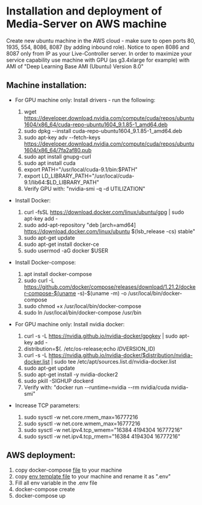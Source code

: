 # Installation and deployment of Media-Server on AWS machine

Create new ubuntu machine in the AWS cloud - make sure to open ports 80, 1935, 554, 8086, 8087 (by adding inbound role). Notice to open 8086 and 8087 only from IP as your Live-Controller server.
In order to maximize your service capability use machine with GPU (as g3.4xlarge for example) with AMI of "Deep Learning Base AMI (Ubuntu) Version 8.0"

## Machine installation:
- For GPU machine only: Install drivers - run the following:
    1. wget https://developer.download.nvidia.com/compute/cuda/repos/ubuntu1604/x86_64/cuda-repo-ubuntu1604_9.1.85-1_amd64.deb
	2. sudo dpkg --install cuda-repo-ubuntu1604_9.1.85-1_amd64.deb
	3. sudo apt-key adv --fetch-keys https://developer.download.nvidia.com/compute/cuda/repos/ubuntu1604/x86_64/7fa2af80.pub
	4. sudo apt install gnupg-curl
	5. sudo apt install cuda
	6. export PATH="/usr/local/cuda-9.1/bin:$PATH"
	7. export LD_LIBRARY_PATH="/usr/local/cuda-9.1/lib64:$LD_LIBRARY_PATH"
	8. Verify GPU with: "nvidia-smi -q -d UTILIZATION"
	
- Install Docker:
	1. curl -fsSL https://download.docker.com/linux/ubuntu/gpg | sudo apt-key add -
	2. sudo add-apt-repository "deb [arch=amd64] https://download.docker.com/linux/ubuntu $(lsb_release -cs) stable"
	3. sudo apt-get update
	4. sudo apt-get install docker-ce
	5. sudo usermod -aG docker $USER
	
- Install Docker-compose:
	1. apt install docker-compose
	2. sudo curl -L https://github.com/docker/compose/releases/download/1.21.2/docker-compose-$(uname -s)-$(uname -m) -o /usr/local/bin/docker-compose
	3. sudo chmod +x /usr/local/bin/docker-compose
	4. sudo ln /usr/local/bin/docker-compose /usr/bin
	
- For GPU machine only: Install nvidia docker:
	1. curl -s -L https://nvidia.github.io/nvidia-docker/gpgkey | sudo apt-key add -
	2. distribution=$(. /etc/os-release;echo $ID$VERSION_ID)
	3. curl -s -L https://nvidia.github.io/nvidia-docker/$distribution/nvidia-docker.list | sudo tee /etc/apt/sources.list.d/nvidia-docker.list
	4. sudo apt-get update
	5. sudo apt-get install -y nvidia-docker2
	6. sudo pkill -SIGHUP dockerd
	7. Verify with: "docker run --runtime=nvidia --rm nvidia/cuda nvidia-smi"
	
- Increase TCP parameters:
	1. sudo sysctl -w net.core.rmem_max=16777216
	2. sudo sysctl -w net.core.wmem_max=16777216
	3. sudo sysctl -w net.ipv4.tcp_wmem="16384 4194304 16777216"
	4. sudo sysctl -w net.ipv4.tcp_rmem="16384 4194304 16777216"
	
## AWS deployment:
1. copy docker-compose [file](../deployment/docker-compose.yml) to your machine
2. copy [env template file](../deployment/template.env) to your machine and rename it as ".env"
3. Fill all env variable in the .env file
4. docker-compose create
5. docker-compose up
